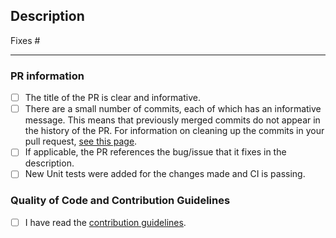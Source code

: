 <!-- DO NOT DELETE THIS TEMPLATE -->

## Description

<!-- please list issues, if any -->
Fixes #

---
<!--
Please add an informative description that covers that changes made by the pull request. 
This checklist is used to make sure that common issues in a pull request are addressed.
This will expedite the process of getting your pull request merged and avoid extra work on your part to fix issues discovered during the review process.
-->

### PR information
<!-- You can mark the following checkboxes as [x] to mark them during the PR creation itself. -->
- [ ] The title of the PR is clear and informative.
- [ ] There are a small number of commits, each of which has an informative message. This means that previously merged commits do not appear in the history of the PR. For information on cleaning up the commits in your pull request, [see this page](https://github.com/Azure/azure-powershell/blob/master/documentation/development-docs/cleaning-up-commits.md).
- [ ] If applicable, the PR references the bug/issue that it fixes in the description.
- [ ] New Unit tests were added for the changes made and CI is passing.

### Quality of Code and Contribution Guidelines
- [ ] I have read the [contribution guidelines](https://github.com/Azure/azure-functions-python-worker/blob/master/.github/CONTRIBUTING.md).

<!-- Thanks for using the checklist -->
